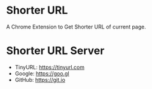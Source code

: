 # Shorter URL

A Chrome Extension to Get Shorter URL of current page.

# Shorter URL Server

- TinyURL: https://tinyurl.com
- Google: https://goo.gl
- GitHub: https://git.io
